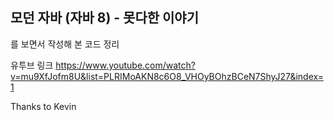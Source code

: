 <B><h2>모던 자바 (자바 8) - 못다한 이야기</h2></B>

를 보면서 작성해 본 코드 정리

유투브 링크
https://www.youtube.com/watch?v=mu9XfJofm8U&list=PLRIMoAKN8c6O8_VHOyBOhzBCeN7ShyJ27&index=1

Thanks to Kevin